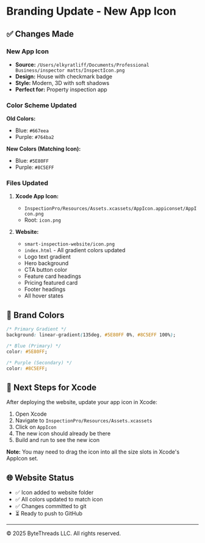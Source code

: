 # Branding Update - New App Icon

## ✅ Changes Made

### New App Icon
- **Source:** `/Users/elkyratliff/Documents/Professional Business/inspector matts/InspectIcon.png`
- **Design:** House with checkmark badge
- **Style:** Modern, 3D with soft shadows
- **Perfect for:** Property inspection app

### Color Scheme Updated

**Old Colors:**
- Blue: `#667eea`
- Purple: `#764ba2`

**New Colors (Matching Icon):**
- Blue: `#5E80FF`
- Purple: `#8C5EFF`

### Files Updated

1. **Xcode App Icon:**
   - `InspectionPro/Resources/Assets.xcassets/AppIcon.appiconset/AppIcon.png`
   - Root: `icon.png`

2. **Website:**
   - `smart-inspection-website/icon.png`
   - `index.html` - All gradient colors updated
   - Logo text gradient
   - Hero background
   - CTA button color
   - Feature card headings
   - Pricing featured card
   - Footer headings
   - All hover states

## 🎨 Brand Colors

```css
/* Primary Gradient */
background: linear-gradient(135deg, #5E80FF 0%, #8C5EFF 100%);

/* Blue (Primary) */
color: #5E80FF;

/* Purple (Secondary) */
color: #8C5EFF;
```

## 📱 Next Steps for Xcode

After deploying the website, update your app icon in Xcode:

1. Open Xcode
2. Navigate to `InspectionPro/Resources/Assets.xcassets`
3. Click on `AppIcon`
4. The new icon should already be there
5. Build and run to see the new icon

**Note:** You may need to drag the icon into all the size slots in Xcode's AppIcon set.

## 🌐 Website Status

- ✅ Icon added to website folder
- ✅ All colors updated to match icon
- ✅ Changes committed to git
- ⏳ Ready to push to GitHub

---

© 2025 ByteThreads LLC. All rights reserved.
